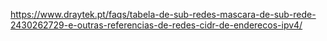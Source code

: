 https://www.draytek.pt/faqs/tabela-de-sub-redes-mascara-de-sub-rede-2430262729-e-outras-referencias-de-redes-cidr-de-enderecos-ipv4/
